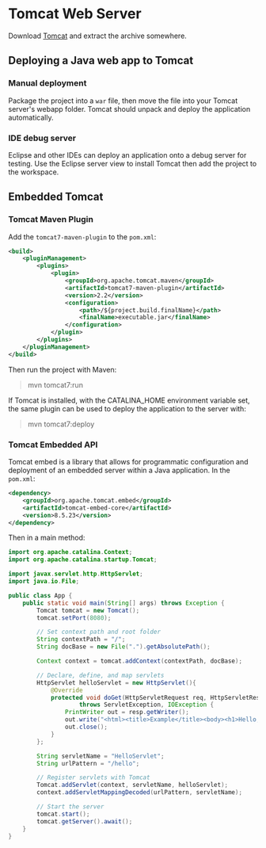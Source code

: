 # Tomcat Web Server
Download [Tomcat](http://tomcat.apache.org/) and extract the archive somewhere.

## Deploying a Java web app to Tomcat
### Manual deployment
Package the project into a `war` file, then move the file into your Tomcat server's webapp folder. Tomcat should unpack and deploy the application automatically.

### IDE debug server
Eclipse and other IDEs can deploy an application onto a debug server for testing. Use the Eclipse server view to install Tomcat then add the project to the workspace.

## Embedded Tomcat
### Tomcat Maven Plugin
Add the `tomcat7-maven-plugin` to the `pom.xml`:
```xml
<build>
    <pluginManagement>
        <plugins>
            <plugin>
                <groupId>org.apache.tomcat.maven</groupId>
                <artifactId>tomcat7-maven-plugin</artifactId>
                <version>2.2</version>
                <configuration>
                    <path>/${project.build.finalName}</path>
                    <finalName>executable.jar</finalName>
                </configuration>
            </plugin>
        </plugins>
    </pluginManagement>
</build>
```
Then run the project with Maven:
>mvn tomcat7:run

If Tomcat is installed, with the CATALINA_HOME environment variable set, the same plugin can be used to deploy the application to the server with:
>mvn tomcat7:deploy

### Tomcat Embedded API
Tomcat embed is a library that allows for programmatic configuration and deployment of an embedded server within a Java application. In the `pom.xml`:
```xml
<dependency>
    <groupId>org.apache.tomcat.embed</groupId>
    <artifactId>tomcat-embed-core</artifactId>
    <version>8.5.23</version>
</dependency>
```

Then in a main method:
```java
import org.apache.catalina.Context;
import org.apache.catalina.startup.Tomcat;

import javax.servlet.http.HttpServlet;
import java.io.File;

public class App {
    public static void main(String[] args) throws Exception {
        Tomcat tomcat = new Tomcat();
        tomcat.setPort(8080);

        // Set context path and root folder
        String contextPath = "/";
        String docBase = new File(".").getAbsolutePath();

        Context context = tomcat.addContext(contextPath, docBase);

        // Declare, define, and map servlets
        HttpServlet helloServlet = new HttpServlet(){
            @Override
            protected void doGet(HttpServletRequest req, HttpServletResponse resp)
                    throws ServletException, IOException {
                PrintWriter out = resp.getWriter();
                out.write("<html><title>Example</title><body><h1>Hello, World!</h1></body></html>");
                out.close();
            }
        };

        String servletName = "HelloServlet";
        String urlPattern = "/hello";

        // Register servlets with Tomcat
        Tomcat.addServlet(context, servletName, helloServlet);
        context.addServletMappingDecoded(urlPattern, servletName);

        // Start the server
        tomcat.start();
        tomcat.getServer().await();
    }
}
```
